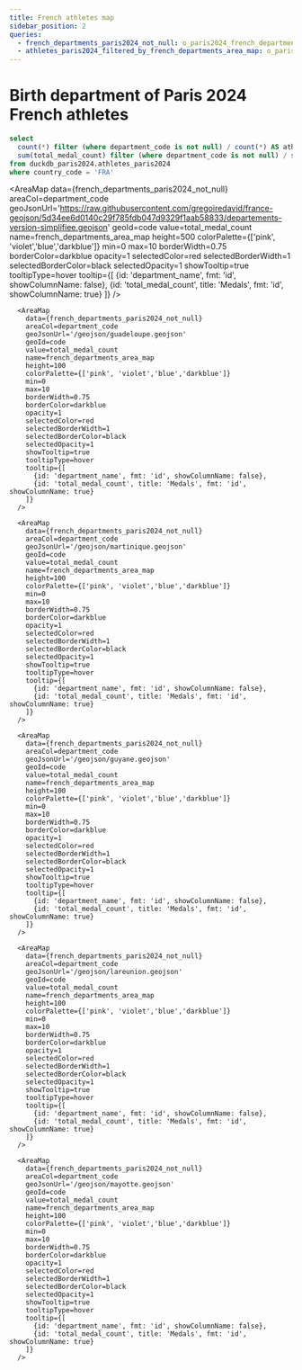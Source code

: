 ```yaml
---
title: French athletes map
sidebar_position: 2
queries:
  - french_departments_paris2024_not_null: o_paris2024_french_departments_paris2024_not_null.sql
  - athletes_paris2024_filtered_by_french_departments_area_map: o_paris2024_athletes_paris2024_filtered_by_french_departments_area_map.sql
---
```


# Birth department of Paris 2024 French athletes

```sql athletes_and_medals_mapped_correctly_percent
select 
  count(*) filter (where department_code is not null) / count(*) AS athletes_mapped_correctly_percent,
  sum(total_medal_count) filter (where department_code is not null) / sum(total_medal_count) AS medals_mapped_correctly_percent
from duckdb_paris2024.athletes_paris2024
where country_code = 'FRA'
```

<BigValue 
  data={athletes_and_medals_mapped_correctly_percent} 
  value=athletes_mapped_correctly_percent
  fmt=pct
  title="French athletes mapped"
/>
<BigValue 
  data={athletes_and_medals_mapped_correctly_percent} 
  value=medals_mapped_correctly_percent
  fmt=pct
  title="French medals mapped"
/>

<Grid cols=2 gapSize=sm>

  <AreaMap 
    data={french_departments_paris2024_not_null} 
    areaCol=department_code
    geoJsonUrl='https://raw.githubusercontent.com/gregoiredavid/france-geojson/5d34ee6d0140c29f785fdb047d9329f1aab58833/departements-version-simplifiee.geojson'
    geoId=code
    value=total_medal_count
    name=french_departments_area_map
    height=500
    colorPalette={['pink', 'violet','blue','darkblue']}
    min=0
    max=10
    borderWidth=0.75
    borderColor=darkblue
    opacity=1
    selectedColor=red
    selectedBorderWidth=1
    selectedBorderColor=black
    selectedOpacity=1
    showTooltip=true
    tooltipType=hover
    tooltip={[
      {id: 'department_name', fmt: 'id', showColumnName: false},
      {id: 'total_medal_count', title: 'Medals', fmt: 'id', showColumnName: true}
    ]}
  />

  <Grid cols=2 gapSize=sm>

      <AreaMap 
        data={french_departments_paris2024_not_null} 
        areaCol=department_code
        geoJsonUrl='/geojson/guadeloupe.geojson'
        geoId=code
        value=total_medal_count
        name=french_departments_area_map
        height=100
        colorPalette={['pink', 'violet','blue','darkblue']}
        min=0
        max=10
        borderWidth=0.75
        borderColor=darkblue
        opacity=1
        selectedColor=red
        selectedBorderWidth=1
        selectedBorderColor=black
        selectedOpacity=1
        showTooltip=true
        tooltipType=hover
        tooltip={[
          {id: 'department_name', fmt: 'id', showColumnName: false},
          {id: 'total_medal_count', title: 'Medals', fmt: 'id', showColumnName: true}
        ]}
      />

      <AreaMap 
        data={french_departments_paris2024_not_null} 
        areaCol=department_code
        geoJsonUrl='/geojson/martinique.geojson'
        geoId=code
        value=total_medal_count
        name=french_departments_area_map
        height=100
        colorPalette={['pink', 'violet','blue','darkblue']}
        min=0
        max=10
        borderWidth=0.75
        borderColor=darkblue
        opacity=1
        selectedColor=red
        selectedBorderWidth=1
        selectedBorderColor=black
        selectedOpacity=1
        showTooltip=true
        tooltipType=hover
        tooltip={[
          {id: 'department_name', fmt: 'id', showColumnName: false},
          {id: 'total_medal_count', title: 'Medals', fmt: 'id', showColumnName: true}
        ]}
      />

      <AreaMap 
        data={french_departments_paris2024_not_null} 
        areaCol=department_code
        geoJsonUrl='/geojson/guyane.geojson'
        geoId=code
        value=total_medal_count
        name=french_departments_area_map
        height=100
        colorPalette={['pink', 'violet','blue','darkblue']}
        min=0
        max=10
        borderWidth=0.75
        borderColor=darkblue
        opacity=1
        selectedColor=red
        selectedBorderWidth=1
        selectedBorderColor=black
        selectedOpacity=1
        showTooltip=true
        tooltipType=hover
        tooltip={[
          {id: 'department_name', fmt: 'id', showColumnName: false},
          {id: 'total_medal_count', title: 'Medals', fmt: 'id', showColumnName: true}
        ]}
      />

      <AreaMap 
        data={french_departments_paris2024_not_null} 
        areaCol=department_code
        geoJsonUrl='/geojson/lareunion.geojson'
        geoId=code
        value=total_medal_count
        name=french_departments_area_map
        height=100
        colorPalette={['pink', 'violet','blue','darkblue']}
        min=0
        max=10
        borderWidth=0.75
        borderColor=darkblue
        opacity=1
        selectedColor=red
        selectedBorderWidth=1
        selectedBorderColor=black
        selectedOpacity=1
        showTooltip=true
        tooltipType=hover
        tooltip={[
          {id: 'department_name', fmt: 'id', showColumnName: false},
          {id: 'total_medal_count', title: 'Medals', fmt: 'id', showColumnName: true}
        ]}
      />

      <AreaMap 
        data={french_departments_paris2024_not_null} 
        areaCol=department_code
        geoJsonUrl='/geojson/mayotte.geojson'
        geoId=code
        value=total_medal_count
        name=french_departments_area_map
        height=100
        colorPalette={['pink', 'violet','blue','darkblue']}
        min=0
        max=10
        borderWidth=0.75
        borderColor=darkblue
        opacity=1
        selectedColor=red
        selectedBorderWidth=1
        selectedBorderColor=black
        selectedOpacity=1
        showTooltip=true
        tooltipType=hover
        tooltip={[
          {id: 'department_name', fmt: 'id', showColumnName: false},
          {id: 'total_medal_count', title: 'Medals', fmt: 'id', showColumnName: true}
        ]}
      />
  
  </Grid>
    
</Grid>

<DataTable data={athletes_paris2024_filtered_by_french_departments_area_map} search=true totalRow=true>

  <Column id=athlete_name align=center title="Athlete" />
  <Column id=gender align=center title="Gender" />
  <Column id=disciplines align=center title="Disciplines" />
	<Column id=gold_medal_count align=center title="Gold Medals" contentType=colorscale scaleColor=#FFD700 />
	<Column id=silver_medal_count align=center title="Silver Medals" contentType=colorscale scaleColor=#C0C0C0 />
  <Column id=bronze_medal_count align=center title="Bronze Medals" contentType=colorscale scaleColor=#CD7F32 />
	<Column id=total_medal_count align=center title="Total" />
  <Column id=athlete_url contentType=link linkLabel="Details →" />
</DataTable>